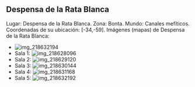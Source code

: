 ## Despensa de la Rata Blanca
Lugar: Despensa de la Rata Blanca.
Zona: Bonta.
Mundo: Canales mefíticos.
Coordenadas de su ubicación: [-34,-59].
Imágenes (mapas) de Despensa de la Rata Blanca:
- ![img_218632194](https://media.discordapp.net/attachments/1115311447145193482/1115353642460004412/218632194.jpg)
- Sala 1: ![img_218628096](https://media.discordapp.net/attachments/1115311447145193482/1115353614899228742/218628096.jpg)
- Sala 2: ![img_218629120](https://media.discordapp.net/attachments/1115311447145193482/1115353634847342742/218629120.jpg)
- Sala 3: ![img_218630144](https://media.discordapp.net/attachments/1115311447145193482/1115353637590405262/218630144.jpg)
- Sala 4: ![img_218631168](https://media.discordapp.net/attachments/1115311447145193482/1115353639133909022/218631168.jpg)
- Sala 5: ![img_218632192](https://media.discordapp.net/attachments/1115311447145193482/1115353640891338932/218632192.jpg)